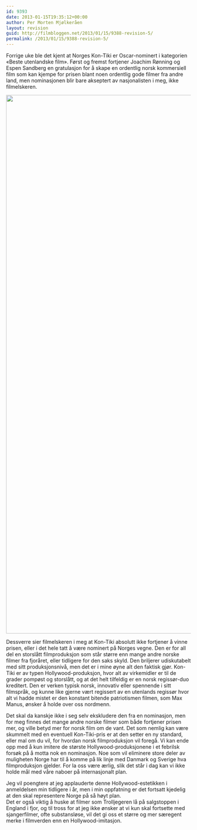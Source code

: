 ```yaml
---
id: 9393
date: 2013-01-15T19:35:12+00:00
author: Per Morten Mjølkeråen
layout: revision
guid: http://filmbloggen.net/2013/01/15/9388-revision-5/
permalink: /2013/01/15/9388-revision-5/
---
```

Forrige uke ble det kjent at Norges Kon-Tiki er Oscar-nominert i kategorien «Beste utenlandske film». Først og fremst fortjener Joachim Rønning og Espen Sandberg en gratulasjon for å skape en ordentlig norsk kommersiell film som kan kjempe for prisen blant noen ordentlig gode filmer fra andre land, men nominasjonen blir bare akseptert av nasjonalisten i meg, ikke filmelskeren. 

<a href="http://filmbloggen.net/2012/08/20/vinn-kinobilletter-til-kon-tiki/kontiki/" rel="attachment wp-att-6435"><img src="http://filmbloggen.net/wp-content/uploads//2012/08/kontiki.jpg" alt="" width="2200" height="1467" class="alignleft size-full wp-image-6435" /></a>

Dessverre sier filmelskeren i meg at Kon-Tiki absolutt ikke fortjener å vinne prisen, eller i det hele tatt å være nominert på Norges vegne. Den er for all del en storslått filmproduksjon som står større enn mange andre norske filmer fra fjoråret, eller tidligere for den saks skyld. Den briljerer udiskutabelt med sitt produksjonsnivå, men det er i mine øyne alt den faktisk gjør. Kon-Tiki er av typen Hollywood-produksjon, hvor alt av virkemidler er til de grader pompøst og storslått, og at det helt tilfeldig er en norsk regissør-duo kreditert. Den er verken typisk norsk, innovativ eller spennende i sitt filmspråk, og kunne like gjerne vært regissert av en utenlands regissør hvor alt vi hadde mistet er den konstant bitende patriotismen filmen, som Max Manus, ønsker å holde over oss nordmenn. 

Det skal da kanskje ikke i seg selv ekskludere den fra en nominasjon, men for meg finnes det mange andre norske filmer som både fortjener prisen mer, og ville betyd mer for norsk film om de vant. Det som nemlig kan være skummelt med en eventuell Kon-Tiki-pris er at den setter en ny standard, eller mal om du vil, for hvordan norsk filmproduksjon vil foregå. Vi kan ende opp med å kun imitere de største Hollywood-produksjonene i et febrilsk forsøk på å motta nok en nominasjon. Noe som vil eliminere store deler av muligheten Norge har til å komme på lik linje med Danmark og Sverige hva filmproduksjon gjelder. For la oss være ærlig, slik det står i dag kan vi ikke holde mål med våre naboer på internasjonalt plan.

Jeg vil poengtere at jeg applauderte denne Hollywood-estetikken i anmeldelsen min tidligere i år, men i min oppfatning er det fortsatt kjedelig at den skal representere Norge på så høyt plan.  
Det er også viktig å huske at filmer som Trolljegeren lå på salgstoppen i England i fjor, og til tross for at jeg ikke ønsker at vi kun skal fortsette med sjangerfilmer, ofte substansløse, vil det gi oss et større og mer særegent merke i filmverden enn en Hollywood-imitasjon.